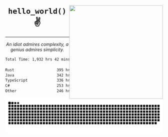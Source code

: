 <div text-align="center">
    <img src="https://i.imgur.com/h1q15Kt.gife" align="right" width="299" height="299">
    <h1 align="center"><code>hello_world()</code> ✌️</h1>
    <hr>
    <p align="center"><i>An idiot admires complexity, a genius admires simplicity.</i></p>
</div>

<!--START_SECTION:waka-->

```txt
Total Time: 1,932 hrs 42 mins

Rust                   395 hrs 52 mins ████▓░░░░░░░░░░░░░░░░░░░░   18.17 %
Java                   342 hrs 35 mins ████░░░░░░░░░░░░░░░░░░░░░   15.72 %
TypeScript             336 hrs 10 mins ████░░░░░░░░░░░░░░░░░░░░░   15.43 %
C#                     253 hrs 12 mins ███░░░░░░░░░░░░░░░░░░░░░░   11.62 %
Other                  246 hrs 13 mins ██▓░░░░░░░░░░░░░░░░░░░░░░   11.30 %
```

<!--END_SECTION:waka-->

<picture>
  <source media="(prefers-color-scheme: dark)" srcset="https://raw.githubusercontent.com/Somfic/Somfic/main/github-contribution-grid-snake-dark.svg">
  <source media="(prefers-color-scheme: light)" srcset="https://raw.githubusercontent.com/Somfic/Somfic/main/github-contribution-grid-snake.svg">
  <img alt="github contribution grid snake animation" src="https://raw.githubusercontent.com/Somfic/Somfic/main/github-contribution-grid-snake.svg">
</picture>
